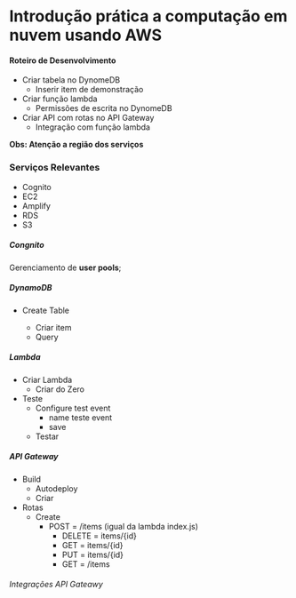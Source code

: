 # Introdução prática a computação em nuvem usando AWS

 #### Roteiro de Desenvolvimento 

- Criar tabela no DynomeDB
  - Inserir item de demonstração
- Criar função lambda 
  - Permissões de escrita no DynomeDB
- Criar API com rotas no API Gateway
  - Integração com função lambda

__Obs: Atenção a região dos serviços__

### Serviços Relevantes

- Cognito
- EC2
- Amplify
- RDS
- S3



##### Congnito 

Gerenciamento de __user pools__;

##### DynamoDB

- Create Table

  - Criar item
  - Query

  

##### Lambda

- Criar Lambda
  - Criar do Zero
- Teste
  - Configure test event
    - name teste event
    - save
  - Testar



##### API Gateway

- Build
  - Autodeploy
  - Criar
- Rotas
  - Create
    - POST = /items (igual da lambda index.js) 
      - DELETE = items/{id} 
      - GET = items/{id}
      - PUT =  items/{id}
      - GET = /items



###### Integrações API Gateawy









